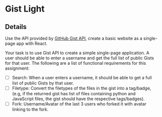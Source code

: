 # Gist Light

## Details

Use the API provided by [GitHub Gist API](https://docs.github.com/en/rest/reference/gists), create a basic
website as a single-page app with React.

Your task is to use Gist API to create a simple single-page application. A user
should be able to enter a username and get the full list of public Gists for that
user. The following are a list of functional requirements for this assignment:

- [ ] Search: When a user enters a username, it should be able to get a full list of
public Gists by that user.
- [ ] Filetype: Convert the filetypes of the files in the gist into a tag/badge,
(e.g, if the returned gist has list of files containing python and JavaScript
files, the gist should have the respective tags/badges).
- [ ] Fork: Username/Avatar of the last 3 users who forked it with avatar linking to
the fork.
